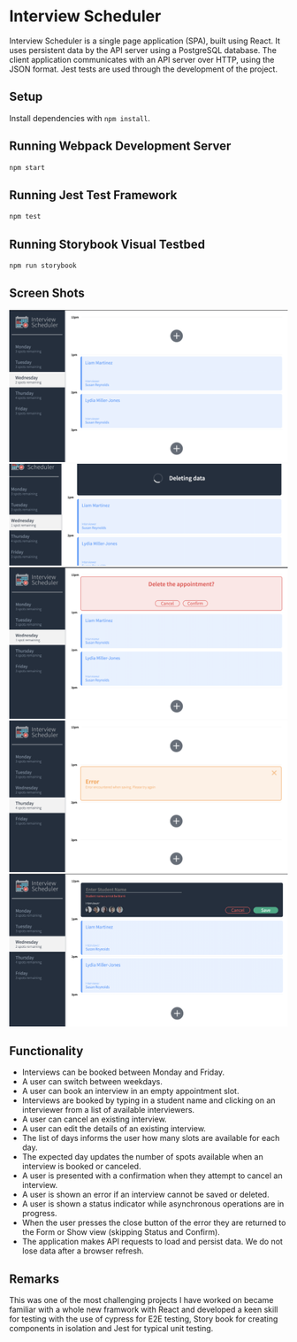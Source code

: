 # Interview Scheduler

Interview Scheduler is a single page application (SPA), built using React.
It uses persistent data by the API server using a PostgreSQL database.
The client application communicates with an API server over HTTP, using the JSON format.
Jest tests are used through the development of the project.

## Setup

Install dependencies with `npm install`.

## Running Webpack Development Server

```sh
npm start
```

## Running Jest Test Framework

```sh
npm test
```

## Running Storybook Visual Testbed

```sh
npm run storybook
```

## Screen Shots

!["Typical home screen"](https://github.com/lucasjohannson/scheduler/blob/master/docs/appointment-home.png?raw=true)
!["Loading Screen when performing async action"](https://github.com/lucasjohannson/scheduler/blob/master/docs/appointment-async.png?raw=true)
!["Verification before user performs destructive action "](https://github.com/lucasjohannson/scheduler/blob/master/docs/appointment-confirm.png?raw=true)
!["Displayes error message when an action coule not be performed"](https://github.com/lucasjohannson/scheduler/blob/master/docs/appointment-error.png?raw=true)
!["User input error handling"](https://github.com/lucasjohannson/scheduler/blob/master/docs/appointment-errorHandle.png?raw=true)




## Functionality 

* Interviews can be booked between Monday and Friday.
* A user can switch between weekdays.
* A user can book an interview in an empty appointment slot.
* Interviews are booked by typing in a student name and clicking on an interviewer from a list of available interviewers.
* A user can cancel an existing interview.
* A user can edit the details of an existing interview.
* The list of days informs the user how many slots are available for each day.
* The expected day updates the number of spots available when an interview is booked or canceled.
* A user is presented with a confirmation when they attempt to cancel an interview.
* A user is shown an error if an interview cannot be saved or deleted.
* A user is shown a status indicator while asynchronous operations are in progress.
* When the user presses the close button of the error they are returned to the Form or Show view (skipping Status and Confirm).
* The application makes API requests to load and persist data. We do not lose data after a browser refresh.

## Remarks 

This was one of the most challenging projects I have worked on became familiar with a whole new framwork with React and developed a keen skill for testing with the use of cypress for E2E testing, Story book for creating components in isolation and Jest for typical unit testing. 
